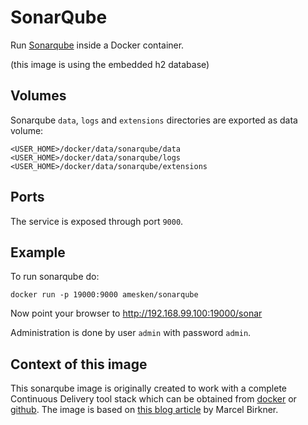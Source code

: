 # SonarQube

Run [Sonarqube](http://www.sonarqube.org/) inside a Docker container.

(this image is using the embedded h2 database)

## Volumes
Sonarqube `data`, `logs` and `extensions` directories are exported as data volume:

    <USER_HOME>/docker/data/sonarqube/data
    <USER_HOME>/docker/data/sonarqube/logs
    <USER_HOME>/docker/data/sonarqube/extensions

## Ports
The service is exposed through port `9000`.

## Example
To run sonarqube do:

	docker run -p 19000:9000 amesken/sonarqube

Now point your browser to http://192.168.99.100:19000/sonar

Administration is done by user `admin` with password `admin`.

## Context of this image
This sonarqube image is originally created to work with a complete Continuous Delivery tool stack which can be obtained from [docker](https://hub.docker.com/r/amesken/cd-tool-stack/) or [github](https://github.com/amesken/cd-tool-stack).
The image is based on [this blog article](https://blog.codecentric.de/en/2015/10/continuous-integration-platform-using-docker-container-jenkins-sonarqube-nexus-gitlab) by Marcel Birkner.